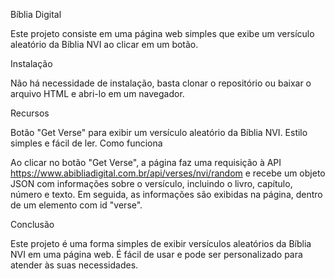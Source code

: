 Bíblia Digital

Este projeto consiste em uma página web simples que exibe um versículo aleatório da Bíblia NVI ao clicar em um botão.

Instalação

Não há necessidade de instalação, basta clonar o repositório ou baixar o arquivo HTML e abri-lo em um navegador.

Recursos

Botão "Get Verse" para exibir um versículo aleatório da Bíblia NVI.
Estilo simples e fácil de ler.
Como funciona

Ao clicar no botão "Get Verse", a página faz uma requisição à API https://www.abibliadigital.com.br/api/verses/nvi/random e recebe um objeto JSON com informações sobre o versículo, incluindo o livro, capítulo, número e texto. Em seguida, as informações são exibidas na página, dentro de um elemento com id "verse".

Conclusão

Este projeto é uma forma simples de exibir versículos aleatórios da Bíblia NVI em uma página web. É fácil de usar e pode ser personalizado para atender às suas necessidades.
